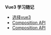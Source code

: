 **Vue3 学习随记**

* [选择vue3](/)
* [Composition API ](Composition)
* [Composition API ](Composition)
  
  